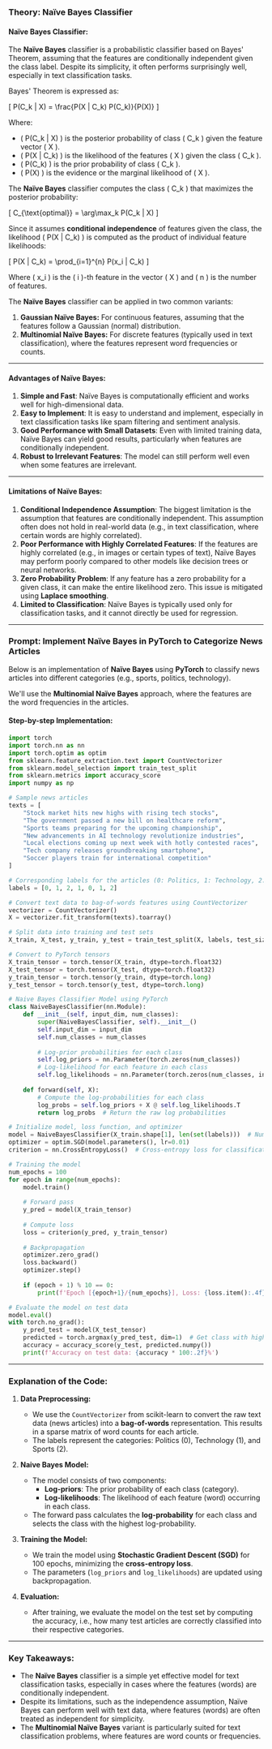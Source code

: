 ### **Theory: Naïve Bayes Classifier**

#### **Naïve Bayes Classifier:**

The **Naïve Bayes** classifier is a probabilistic classifier based on Bayes' Theorem, assuming that the features are conditionally independent given the class label. Despite its simplicity, it often performs surprisingly well, especially in text classification tasks.

Bayes' Theorem is expressed as:

\[
P(C_k | X) = \frac{P(X | C_k) P(C_k)}{P(X)}
\]

Where:
- \( P(C_k | X) \) is the posterior probability of class \( C_k \) given the feature vector \( X \).
- \( P(X | C_k) \) is the likelihood of the features \( X \) given the class \( C_k \).
- \( P(C_k) \) is the prior probability of class \( C_k \).
- \( P(X) \) is the evidence or the marginal likelihood of \( X \).

The **Naïve Bayes** classifier computes the class \( C_k \) that maximizes the posterior probability:

\[
C_{\text{optimal}} = \arg\max_k P(C_k | X)
\]

Since it assumes **conditional independence** of features given the class, the likelihood \( P(X | C_k) \) is computed as the product of individual feature likelihoods:

\[
P(X | C_k) = \prod_{i=1}^{n} P(x_i | C_k)
\]

Where \( x_i \) is the \( i \)-th feature in the vector \( X \) and \( n \) is the number of features.

The **Naïve Bayes** classifier can be applied in two common variants:
1. **Gaussian Naïve Bayes:** For continuous features, assuming that the features follow a Gaussian (normal) distribution.
2. **Multinomial Naïve Bayes:** For discrete features (typically used in text classification), where the features represent word frequencies or counts.

---

#### **Advantages of Naïve Bayes:**
1. **Simple and Fast**: Naïve Bayes is computationally efficient and works well for high-dimensional data.
2. **Easy to Implement**: It is easy to understand and implement, especially in text classification tasks like spam filtering and sentiment analysis.
3. **Good Performance with Small Datasets**: Even with limited training data, Naïve Bayes can yield good results, particularly when features are conditionally independent.
4. **Robust to Irrelevant Features**: The model can still perform well even when some features are irrelevant.

---

#### **Limitations of Naïve Bayes:**
1. **Conditional Independence Assumption**: The biggest limitation is the assumption that features are conditionally independent. This assumption often does not hold in real-world data (e.g., in text classification, where certain words are highly correlated).
2. **Poor Performance with Highly Correlated Features**: If the features are highly correlated (e.g., in images or certain types of text), Naïve Bayes may perform poorly compared to other models like decision trees or neural networks.
3. **Zero Probability Problem**: If any feature has a zero probability for a given class, it can make the entire likelihood zero. This issue is mitigated using **Laplace smoothing**.
4. **Limited to Classification**: Naïve Bayes is typically used only for classification tasks, and it cannot directly be used for regression.

---

### **Prompt: Implement Naïve Bayes in PyTorch to Categorize News Articles**

Below is an implementation of **Naïve Bayes** using **PyTorch** to classify news articles into different categories (e.g., sports, politics, technology).

We'll use the **Multinomial Naïve Bayes** approach, where the features are the word frequencies in the articles.

#### **Step-by-step Implementation:**

```python
import torch
import torch.nn as nn
import torch.optim as optim
from sklearn.feature_extraction.text import CountVectorizer
from sklearn.model_selection import train_test_split
from sklearn.metrics import accuracy_score
import numpy as np

# Sample news articles
texts = [
    "Stock market hits new highs with rising tech stocks", 
    "The government passed a new bill on healthcare reform", 
    "Sports teams preparing for the upcoming championship",
    "New advancements in AI technology revolutionize industries",
    "Local elections coming up next week with hotly contested races",
    "Tech company releases groundbreaking smartphone",
    "Soccer players train for international competition"
]

# Corresponding labels for the articles (0: Politics, 1: Technology, 2: Sports)
labels = [0, 1, 2, 1, 0, 1, 2]

# Convert text data to bag-of-words features using CountVectorizer
vectorizer = CountVectorizer()
X = vectorizer.fit_transform(texts).toarray()

# Split data into training and test sets
X_train, X_test, y_train, y_test = train_test_split(X, labels, test_size=0.2, random_state=42)

# Convert to PyTorch tensors
X_train_tensor = torch.tensor(X_train, dtype=torch.float32)
X_test_tensor = torch.tensor(X_test, dtype=torch.float32)
y_train_tensor = torch.tensor(y_train, dtype=torch.long)
y_test_tensor = torch.tensor(y_test, dtype=torch.long)

# Naive Bayes Classifier Model using PyTorch
class NaiveBayesClassifier(nn.Module):
    def __init__(self, input_dim, num_classes):
        super(NaiveBayesClassifier, self).__init__()
        self.input_dim = input_dim
        self.num_classes = num_classes
        
        # Log-prior probabilities for each class
        self.log_priors = nn.Parameter(torch.zeros(num_classes))
        # Log-likelihood for each feature in each class
        self.log_likelihoods = nn.Parameter(torch.zeros(num_classes, input_dim))
    
    def forward(self, X):
        # Compute the log-probabilities for each class
        log_probs = self.log_priors + X @ self.log_likelihoods.T
        return log_probs  # Return the raw log probabilities

# Initialize model, loss function, and optimizer
model = NaiveBayesClassifier(X_train.shape[1], len(set(labels)))  # Number of features and classes
optimizer = optim.SGD(model.parameters(), lr=0.01)
criterion = nn.CrossEntropyLoss()  # Cross-entropy loss for classification tasks

# Training the model
num_epochs = 100
for epoch in range(num_epochs):
    model.train()
    
    # Forward pass
    y_pred = model(X_train_tensor)
    
    # Compute loss
    loss = criterion(y_pred, y_train_tensor)
    
    # Backpropagation
    optimizer.zero_grad()
    loss.backward()
    optimizer.step()
    
    if (epoch + 1) % 10 == 0:
        print(f'Epoch [{epoch+1}/{num_epochs}], Loss: {loss.item():.4f}')

# Evaluate the model on test data
model.eval()
with torch.no_grad():
    y_pred_test = model(X_test_tensor)
    predicted = torch.argmax(y_pred_test, dim=1)  # Get class with highest probability
    accuracy = accuracy_score(y_test, predicted.numpy())
    print(f'Accuracy on test data: {accuracy * 100:.2f}%')
```

---

### **Explanation of the Code:**

1. **Data Preprocessing:**
   - We use the `CountVectorizer` from scikit-learn to convert the raw text data (news articles) into a **bag-of-words** representation. This results in a sparse matrix of word counts for each article.
   - The labels represent the categories: Politics (0), Technology (1), and Sports (2).
   
2. **Naive Bayes Model:**
   - The model consists of two components:
     - **Log-priors**: The prior probability of each class (category).
     - **Log-likelihoods**: The likelihood of each feature (word) occurring in each class.
   - The forward pass calculates the **log-probability** for each class and selects the class with the highest log-probability.

3. **Training the Model:**
   - We train the model using **Stochastic Gradient Descent (SGD)** for 100 epochs, minimizing the **cross-entropy loss**.
   - The parameters (`log_priors` and `log_likelihoods`) are updated using backpropagation.

4. **Evaluation:**
   - After training, we evaluate the model on the test set by computing the accuracy, i.e., how many test articles are correctly classified into their respective categories.

---

### **Key Takeaways:**

- The **Naïve Bayes** classifier is a simple yet effective model for text classification tasks, especially in cases where the features (words) are conditionally independent.
- Despite its limitations, such as the independence assumption, Naïve Bayes can perform well with text data, where features (words) are often treated as independent for simplicity.
- The **Multinomial Naïve Bayes** variant is particularly suited for text classification problems, where features are word counts or frequencies.
